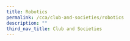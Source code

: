 ```yaml
---
title: Robotics
permalink: /cca/club-and-societies/robotics
description: ""
third_nav_title: Club and Societies
---
```

